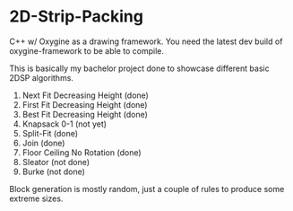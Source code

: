 # 2D-Strip-Packing
C++ w/ Oxygine as a drawing framework.
You need the latest dev build of oxygine-framework to be able to compile.

This is basically my bachelor project done to showcase different basic 2DSP algorithms.

1. Next Fit Decreasing Height (done)
2. First Fit Decreasing Height (done)
3. Best Fit Decreasing Height (done)
4. Knapsack 0-1 (not yet)
5. Split-Fit (done)
6. Join (done)
7. Floor Ceiling No Rotation (done)
8. Sleator (not done)
9. Burke (not done)

Block generation is mostly random, just a couple of rules to produce some extreme sizes.

